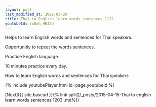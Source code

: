 ```yaml
---
layout: post
last_modified_at: 2021-03-29
title: Thai to English learn words sentences 1122 
youtubeId: rx8wh_HEJ3U
---
```

 
 
Helps to learn English words and sentences for Thai speakers.

Opportunitiy to repeat the words sentences. 

Practice English language. 
 
10 minutes practice every day. 
 
How to learn English words and sentences for Thai speakers 
 
{% include youtubePlayer.html id=page.youtubeId %}
 
 
[Next]({{ site.baseurl }}{% link  split2/_posts/2015-04-15-Thai to english learn words sentences 1203 .md%})
 
